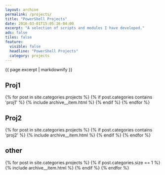 ```yaml
---
layout: archive
permalink: /projects/
title: "PowerShell Projects"
date: 2016-03-01T15:05:16-04:00
excerpt: "A selection of scripts and modules I have developed."
ads: false
tiles: false
feature:
  visible: false
  headline: "PowerShell Projects"
  category: projects
---
```


{{ page.excerpt | markdownify }}
## Proj1
{% for post in site.categories.projects %}
  {% if post.categories contains  'proj1' %}
  {% include archive__item.html %}
  {% endif %}
{% endfor %}
## Proj2
{% for post in site.categories.projects %}
  {% if post.categories contains  'proj2' %}
  {% include archive__item.html %}
  {% endif %}
{% endfor %}
## other
{% for post in site.categories.projects %}
  {% if post.categories.size ==  1 %}
  {% include archive__item.html %}
  {% endif %}
{% endfor %}
